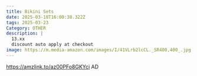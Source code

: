 ```yaml
---
title: Bikini Sets
date: 2025-03-18T16:00:38.322Z
tags: 2025-03-23
Category: OTHER
description: |
  13.xx
  discount auto apply at checkout 
image: https://m.media-amazon.com/images/I/41VLrb2lcCL._SR400,400_.jpg
---
```

https://amzlink.to/az00PFo8GKYci   AD